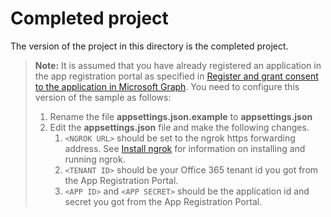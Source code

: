 # Completed project

The version of the project in this directory is the completed project.

> **Note:** It is assumed that you have already registered an application in the app registration portal as specified in [Register and grant consent to the application in Microsoft Graph](../../tutorial/02_create-app.md). You need to configure this version of the sample as follows:
>
> 1. Rename the file **appsettings.json.example** to **appsettings.json**
> 1. Edit the **appsettings.json** file and make the following changes.
>     1. `<NGROK URL>` should be set to the ngrok https forwarding address. See [Install ngrok](../../tutorial/03_ngrok.md) for information on installing and running ngrok.
>     1. `<TENANT ID>` should be your Office 365 tenant id you got from the App Registration Portal.
>     1. `<APP ID>` and `<APP SECRET>` should be the application id and secret you got from the App Registration Portal.
